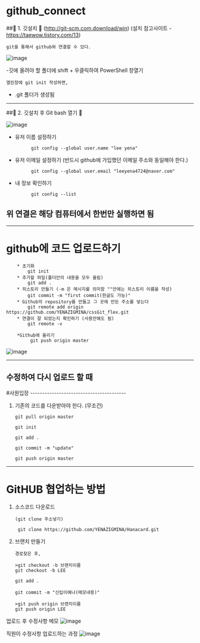 # github_connect


##💐 1. 깃설치 🐠 (http://git-scm.com.download/win)
(설치 참고사이트 - https://taewow.tistory.com/13)

    git을 통해서 github와 연결할 수 있다.
    
![image](https://user-images.githubusercontent.com/129706758/235424480-723c221d-9e59-4ea5-99e0-891296b35f5b.png)


-깃에 올려야 할 폴더에 shift + 우클릭하여 PowerShell 창열기


    열린창에 git init 작성하면,
    
- .git 폴더가 생성됨

------------------------------------------------------------

##💐 2. 깃설치 후 Git bash 열기 🐠

![image](https://user-images.githubusercontent.com/129706758/235417846-8085469b-44e8-4b55-a01f-a7ea15741740.png)

* 유저 이름 설정하기

            git config --global user.name "lee yena"

* 유저 이메일 설정하기 (반드시 github에 가입했던 이메일 주소와 동일해야 한다.)

            git config --global user.email "leeyena4724@naver.com"

* 내 정보 확인하기

            git config --list
            


## 위 연결은 해당 컴퓨터에서 한번만 실행하면 됨
----------------------------------------------------


# github에 코드 업로드하기

        * 초기화
            git init
        * 추가할 파일(폴더안의 내용을 모두 올림)
            git add .
        * 히스토리 만들기 (-m 은 메시지를 의미함 ""안에는 히스토리 이름을 작성)
            git commit -m "first commit(한글도 가능)"
        * Github의 repository를 만들고 그 곳에 만든 주소를 넣는다
            git remote add origin https://github.com/YENAZIGMINA/cssGit_flex.git
        * 연결이 잘 되었는지 확인하기 (사용안해도 됨)
            git remote -v
            
        *Github에 올리기
             git push origin master
  
  ![image](https://user-images.githubusercontent.com/129706758/235424941-d5852250-4f2d-4b06-8e4b-a79ba8a89b64.png)
  
  
  -------------------------------------------------
  
  ## 수정하여 다시 업로드 할 때
  
  #사원입장 ----------------------------------------
  
 1. 기존의 코드를 다운받아야 한다. (무조건)

        git pull origin master
 
        git init
        
        git add .
        
        git commit -m "update"
        
        git push origin master
        
-------------------------------------------------

# GitHUB 협업하는 방법

1. 소스코드 다운로드
 
       (git clone 주소넣기)
   
        git clone https://github.com/YENAZIGMINA/Hanacard.git
   
2. 브랜치 만들기

       경로찾은 후,
            
       >git checkout -b 브랜치이름
       git checkout -b LEE
   
       git add .
   
       git commit -m "신입이예나(메모내용)"
   
       >git push origin 브랜치이름
       git push origin LEE
       
       
 업로드 후 수정사항 메모
![image](https://github.com/YENAZIGMINA/github_connect/assets/129706758/db65fb9d-d534-462f-854a-78e58e0dce62)



직원이 수정사항 업로드하는 과정
![image](https://github.com/YENAZIGMINA/github_connect/assets/129706758/c4773104-e568-4246-a3cf-9e1bff61d041)



